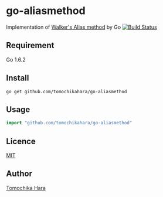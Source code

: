go-aliasmethod
====

Implementation of [Walker's Alias method](https://en.wikipedia.org/wiki/Alias_method) by Go
[![Build Status](https://travis-ci.org/tomochikahara/go-aliasmethod.svg?branch=master)](https://travis-ci.org/tomochikahara/go-aliasmethod)

## Requirement

Go 1.6.2

## Install

```
go get github.com/tomochikahara/go-aliasmethod
```

## Usage

```go
import "github.com/tomochikahara/go-aliasmethod"
```

## Licence

[MIT](https://github.com/tomochikahara/go-aliasmethod/blob/master/LICENSE)

## Author

[Tomochika Hara](https://github.com/tomochikahara)
